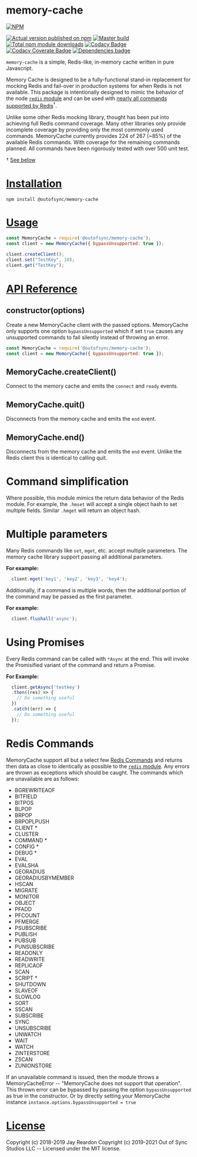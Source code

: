 # memory-cache

[![NPM](https://nodei.co/npm/@outofsync/memory-cache.png?downloads=true)](https://nodei.co/npm/@outofsync/memory-cache/)

[![Actual version published on npm](http://img.shields.io/npm/v/@outofsync/memory-cache.svg)](https://www.npmjs.org/package/@outofsync/memory-cache)
[![Master build](https://github.com/OutOfSyncStudios/memory-cache/actions/workflows/build-master.yml/badge.svg)](https://github.com/OutOfSyncStudios/memory-cache/actions/workflows/build-master.yml)
[![Total npm module downloads](http://img.shields.io/npm/dt/@outofsync/memory-cache.svg)](https://www.npmjs.org/package/@outofsync/memory-cache)
[![Codacy Badge](https://app.codacy.com/project/badge/Grade/13d1b72ce9dd484ba4744265cf3343ab)](https://www.codacy.com/gh/OutOfSyncStudios/memory-cache/dashboard?utm_source=github.com&amp;utm_medium=referral&amp;utm_content=OutOfSyncStudios/memory-cache&amp;utm_campaign=Badge_Grade)
[![Codacy Coverate Badge](https://app.codacy.com/project/badge/Coverage/13d1b72ce9dd484ba4744265cf3343ab)](https://www.codacy.com/gh/OutOfSyncStudios/memory-cache/dashboard?utm_source=github.com&amp;utm_medium=referral&amp;utm_content=OutOfSyncStudios/memory-cache&amp;utm_campaign=Badge_Coverage)
[![Dependencies badge](https://david-dm.org/OutOfSyncStudios/memory-cache/status.svg)](https://david-dm.org/OutOfSyncStudios/memory-cache?view=list)

`memory-cache` is a simple, Redis-like, in-memory cache written in pure Javascript.

Memory Cache is designed to be a fully-functional stand-in replacement for mocking Redis and fail-over in production systems for when Redis is not available. This package is intentionally designed to mimic the behavior of the node [`redis` module](https://www.npmjs.com/package/redis) and can be used with [nearly all commands supported by Redis](#commands)<sup>†</sup>.

Unlike some other Redis mocking library, thought has been put into achieving full Redis command coverage. Many other libraries only provide incomplete coverage by providing only the most commonly used commands. MemoryCache currently provides 224 of 267 (~85%) of the available Redis commands. With coverage for the remaining commands planned. All commands have been rigorously tested with over 500 unit test.

† [See below](#commands)

# [Installation](#installation)
<a name="installation"></a>

```shell
npm install @outofsync/memory-cache
```

# [Usage](#usage)
<a name="usage"></a>

```js
const MemoryCache = require('@outofsync/memory-cache');
const client = new MemoryCache({ bypassUnsupported: true });

client.createClient();
client.set("TestKey", 10);
client.get("TestKey");
```

# [API Reference](#api)
<a name="api"></a>

## constructor(options)
Create a new MemoryCache client with the passed options. MemoryCache only supports one option `bypassUnsupported` which if set `true` causes any unsupported commands to fail silently instead of throwing an error.

```js
const MemoryCache = require('@outofsync/memory-cache');
const client = new MemoryCache({ bypassUnsupported: true });
```

## MemoryCache.createClient()
Connect to the memory cache and emits the `connect` and `ready` events.

## MemoryCache.quit()
Disconnects from the memory cache and emits the `end` event.

## MemoryCache.end()
Disconnects from the memory cache and emits the `end` event. Unlike the Redis client this is identical to calling quit.

# Command simplification
Where possible, this module mimics the return data behavior of the Redis module.  For example, the `.hmset` will accept a single object hash to set multiple fields. Similar `.hmget` will return an object hash.

# Multiple parameters
Many Redis commands like `set`, `mget`, etc. accept multiple parameters. The memory cache library support passing all additional parameters.

**For example:**
```js
  client.mget('key1', 'key2', 'key3', 'key4');
```

Additionally, if a command is multiple words, then the additional portion of the command may be passed as the first parameter.

**For example:**
```js
  client.flushall('async');
```

# Using Promises
Every Redis command can be called with `*Async` at the end. This will invoke the Promisified variant of the command and return a Promise.

**For Example:**
```js
  client.getAsync('testkey')
  .then((res) => {
    // Do something useful
  })
  .catch((err) => {
    // Do something useful
  });
```

# Redis Commands
<a name="commands"></a>

MemoryCache support all but a select few [Redis Commands](https://redis.io/commands) and returns then data as close to identically as possible to the [`redis` module](https://www.npmjs.com/package/redis). Any errors are thrown as exceptions which should be caught.  The commands which are unavailable are as follows:

* BGREWRITEAOF
* BITFIELD
* BITPOS
* BLPOP
* BRPOP
* BRPOPLPUSH
* CLIENT *
* CLUSTER
* COMMAND *
* CONFIG *
* DEBUG *
* EVAL
* EVALSHA
* GEORADIUS
* GEORADIUSBYMEMBER
* HSCAN
* MIGRATE
* MONITOR
* OBJECT
* PFADD
* PFCOUNT
* PFMERGE
* PSUBSCRIBE
* PUBLISH
* PUBSUB
* PUNSUBSCRIBE
* READONLY
* READWRITE
* REPLICAOF
* SCAN
* SCRIPT *
* SHUTDOWN
* SLAVEOF
* SLOWLOG
* SORT
* SSCAN
* SUBSCRIBE
* SYNC
* UNSUBSCRIBE
* UNWATCH
* WAIT
* WATCH
* ZINTERSTORE
* ZSCAN
* ZUNIONSTORE

If an unavailable command is issued, then the module throws a MemoryCacheError -- "MemoryCache does not support that operation". This thrown error can be bypassed by passing the option `bypassUnsupported` as true in the constructor.  Or by directly setting your MemoryCache instance `instance.options.bypassUnsupported = true`

# [License](#license)
<a name="license"></a>

Copyright (c) 2018-2019 Jay Reardon
Copyright (c) 2019-2021 Out of Sync Studios LLC -- Licensed under the MIT license.
